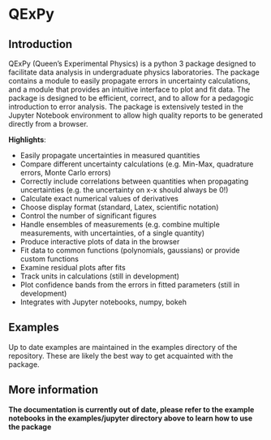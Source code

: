# QExPy

## Introduction

QExPy (Queen’s Experimental Physics) is a python 3 package designed to facilitate data analysis in undergraduate physics laboratories. The package contains a module to easily propagate errors in uncertainty calculations, and a module that provides an intuitive interface to plot and fit data. The package is designed to be efficient, correct, and to allow for a pedagogic introduction to error analysis. The package is extensively tested in the Jupyter Notebook environment to allow high quality reports to be generated directly from a browser.

**Highlights**:  
  * Easily propagate uncertainties in measured quantities  
  * Compare different uncertainty calculations (e.g. Min-Max, quadrature errors, Monte Carlo errors)  
  * Correctly include correlations between quantities when propagating uncertainties (e.g. the uncertainty on x-x should always be 0!)  
  * Calculate exact numerical values of derivatives  
  * Choose display format (standard, Latex, scientific notation)  
  * Control the number of significant figures  
  * Handle ensembles of measurements (e.g. combine multiple measurements, with uncertainties, of a single quantity)  
  * Produce interactive plots of data in the browser  
  * Fit data to common functions (polynomials, gaussians) or provide custom functions  
  * Examine residual plots after fits  
  * Track units in calculations (still in development)  
  * Plot confidence bands from the errors in fitted parameters (still in development)  
  * Integrates with Jupyter notebooks, numpy, bokeh  

## Examples
Up to date examples are maintained in the examples directory of the repository. These are likely the best way to get acquainted with the package.

## More information
**The documentation is currently out of date, please refer to the example notebooks in the examples/jupyter directory above to learn how to use the package**

<!--- Read the documentation at http://qexpy.readthedocs.io/en/latest/ --->
